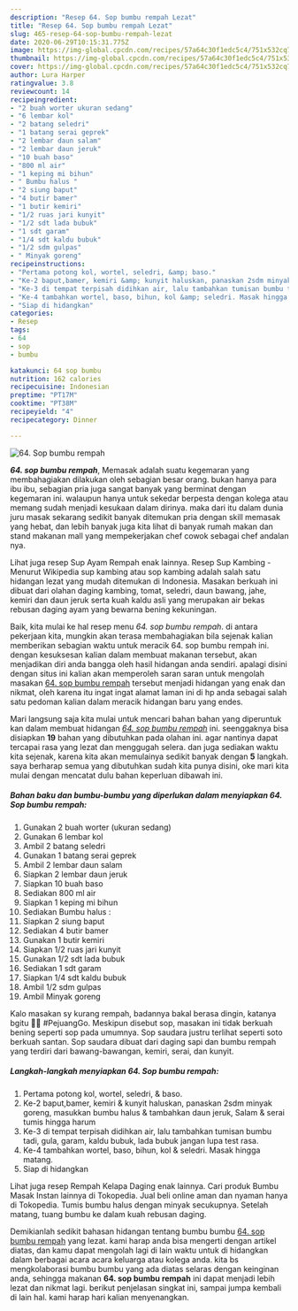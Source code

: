 ```yaml
---
description: "Resep 64. Sop bumbu rempah Lezat"
title: "Resep 64. Sop bumbu rempah Lezat"
slug: 465-resep-64-sop-bumbu-rempah-lezat
date: 2020-06-29T10:15:31.775Z
image: https://img-global.cpcdn.com/recipes/57a64c30f1edc5c4/751x532cq70/64-sop-bumbu-rempah-foto-resep-utama.jpg
thumbnail: https://img-global.cpcdn.com/recipes/57a64c30f1edc5c4/751x532cq70/64-sop-bumbu-rempah-foto-resep-utama.jpg
cover: https://img-global.cpcdn.com/recipes/57a64c30f1edc5c4/751x532cq70/64-sop-bumbu-rempah-foto-resep-utama.jpg
author: Lura Harper
ratingvalue: 3.8
reviewcount: 14
recipeingredient:
- "2 buah worter ukuran sedang"
- "6 lembar kol"
- "2 batang seledri"
- "1 batang serai geprek"
- "2 lembar daun salam"
- "2 lembar daun jeruk"
- "10 buah baso"
- "800 ml air"
- "1 keping mi bihun"
- " Bumbu halus "
- "2 siung baput"
- "4 butir bamer"
- "1 butir kemiri"
- "1/2 ruas jari kunyit"
- "1/2 sdt lada bubuk"
- "1 sdt garam"
- "1/4 sdt kaldu bubuk"
- "1/2 sdm gulpas"
- " Minyak goreng"
recipeinstructions:
- "Pertama potong kol, wortel, seledri, &amp; baso."
- "Ke-2 baput,bamer, kemiri &amp; kunyit haluskan, panaskan 2sdm minyak goreng, masukkan bumbu halus &amp; tambahkan daun jeruk, Salam &amp; serai tumis hingga harum"
- "Ke-3 di tempat terpisah didihkan air, lalu tambahkan tumisan bumbu tadi, gula, garam, kaldu bubuk, lada bubuk jangan lupa test rasa."
- "Ke-4 tambahkan wortel, baso, bihun, kol &amp; seledri. Masak hingga matang."
- "Siap di hidangkan"
categories:
- Resep
tags:
- 64
- sop
- bumbu

katakunci: 64 sop bumbu 
nutrition: 162 calories
recipecuisine: Indonesian
preptime: "PT17M"
cooktime: "PT38M"
recipeyield: "4"
recipecategory: Dinner

---
```



![64. Sop bumbu rempah](https://img-global.cpcdn.com/recipes/57a64c30f1edc5c4/751x532cq70/64-sop-bumbu-rempah-foto-resep-utama.jpg)

<b><i>64. sop bumbu rempah</i></b>, Memasak adalah suatu kegemaran yang membahagiakan dilakukan oleh sebagian besar orang. bukan hanya para ibu ibu, sebagian pria juga sangat banyak yang berminat dengan kegemaran ini. walaupun hanya untuk sekedar berpesta dengan kolega atau memang sudah menjadi kesukaan dalam dirinya. maka dari itu dalam dunia juru masak sekarang sedikit banyak ditemukan pria dengan skill memasak yang hebat, dan lebih banyak juga kita lihat di banyak rumah makan dan stand makanan mall yang mempekerjakan chef cowok sebagai chef andalan nya.

Lihat juga resep Sup Ayam Rempah enak lainnya. Resep Sup Kambing - Menurut Wikipedia sup kambing atau sop kambing adalah salah satu hidangan lezat yang mudah ditemukan di Indonesia. Masakan berkuah ini dibuat dari olahan daging kambing, tomat, seledri, daun bawang, jahe, kemiri dan daun jeruk serta kuah kaldu asli yang merupakan air bekas rebusan daging ayam yang bewarna bening kekuningan.

Baik, kita mulai ke hal resep menu <i>64. sop bumbu rempah</i>. di antara pekerjaan kita, mungkin akan terasa membahagiakan bila sejenak kalian memberikan sebagian waktu untuk meracik 64. sop bumbu rempah ini. dengan kesuksesan kalian dalam membuat makanan tersebut, akan menjadikan diri anda bangga oleh hasil hidangan anda sendiri. apalagi disini dengan situs ini kalian akan memperoleh saran saran untuk mengolah masakan <u>64. sop bumbu rempah</u> tersebut menjadi hidangan yang enak dan nikmat, oleh karena itu ingat ingat alamat laman ini di hp anda sebagai salah satu pedoman kalian dalam meracik hidangan baru yang endes.


Mari langsung saja kita mulai untuk mencari bahan bahan yang diperuntuk kan dalam membuat hidangan <u><i>64. sop bumbu rempah</i></u> ini. seenggaknya bisa disiapkan <b>19</b> bahan yang dibutuhkan pada olahan ini. agar nantinya dapat tercapai rasa yang lezat dan menggugah selera. dan juga sediakan waktu kita sejenak, karena kita akan memulainya sedikit banyak dengan <b>5</b> langkah. saya berharap semua yang dibutuhkan sudah kita punya disini, oke mari kita mulai dengan mencatat dulu bahan keperluan dibawah ini.

<!--inarticleads1-->

##### Bahan baku dan bumbu-bumbu yang diperlukan dalam menyiapkan 64. Sop bumbu rempah:

1. Gunakan 2 buah worter (ukuran sedang)
1. Gunakan 6 lembar kol
1. Ambil 2 batang seledri
1. Gunakan 1 batang serai geprek
1. Ambil 2 lembar daun salam
1. Siapkan 2 lembar daun jeruk
1. Siapkan 10 buah baso
1. Sediakan 800 ml air
1. Siapkan 1 keping mi bihun
1. Sediakan  Bumbu halus :
1. Siapkan 2 siung baput
1. Sediakan 4 butir bamer
1. Gunakan 1 butir kemiri
1. Siapkan 1/2 ruas jari kunyit
1. Gunakan 1/2 sdt lada bubuk
1. Sediakan 1 sdt garam
1. Siapkan 1/4 sdt kaldu bubuk
1. Ambil 1/2 sdm gulpas
1. Ambil  Minyak goreng


Kalo masakan sy kurang rempah, badannya bakal berasa dingin, katanya bgitu 🤔😁 #PejuangGo. Meskipun disebut sop, masakan ini tidak berkuah bening seperti sop pada umumnya. Sop saudara justru terlihat seperti soto berkuah santan. Sop saudara dibuat dari daging sapi dan bumbu rempah yang terdiri dari bawang-bawangan, kemiri, serai, dan kunyit. 

<!--inarticleads2-->

##### Langkah-langkah menyiapkan 64. Sop bumbu rempah:

1. Pertama potong kol, wortel, seledri, &amp; baso.
1. Ke-2 baput,bamer, kemiri &amp; kunyit haluskan, panaskan 2sdm minyak goreng, masukkan bumbu halus &amp; tambahkan daun jeruk, Salam &amp; serai tumis hingga harum
1. Ke-3 di tempat terpisah didihkan air, lalu tambahkan tumisan bumbu tadi, gula, garam, kaldu bubuk, lada bubuk jangan lupa test rasa.
1. Ke-4 tambahkan wortel, baso, bihun, kol &amp; seledri. Masak hingga matang.
1. Siap di hidangkan


Lihat juga resep Rempah Kelapa Daging enak lainnya. Cari produk Bumbu Masak Instan lainnya di Tokopedia. Jual beli online aman dan nyaman hanya di Tokopedia. Tumis bumbu halus dengan minyak secukupnya. Setelah matang, tuang bumbu ke dalam kuah rebusan daging. 

Demikianlah sedikit bahasan hidangan tentang bumbu bumbu <u>64. sop bumbu rempah</u> yang lezat. kami harap anda bisa mengerti dengan artikel diatas, dan kamu dapat mengolah lagi di lain waktu untuk di hidangkan dalam berbagai acara acara keluarga atau kolega anda. kita bs mengkolaborasi bumbu bumbu yang ada diatas selaras dengan keinginan anda, sehingga makanan <b>64. sop bumbu rempah</b> ini dapat menjadi lebih lezat dan nikmat lagi. berikut penjelasan singkat ini, sampai jumpa kembali di lain hal. kami harap hari kalian menyenangkan.
